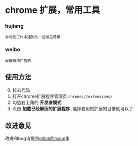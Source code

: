 # chrome 扩展，常用工具

### hujiang
    自动化工作中遇到的一些常见场景

### weibo
    屏蔽微博广告的

## 使用方法

0) 拉去代码
1) 打开chrome扩展程序管理页 `chrome://extensions/`
2) 勾选右上角的 **开发者模式**
3) 点击 **加载已经解压的扩展程序** ,选择要用的扩展的目录就可以了

## 改进意见

改进和bug请提到[gitlab的Issue](https://gitlab.yeshj.com/ebase/ebase-web/issues)里